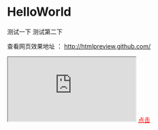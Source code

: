 # HelloWorld
测试一下
测试第二下

查看网页效果地址 ： http://htmlpreview.github.com/
<iframe src="http://htmlpreview.github.com/">阿萨德</iframe>
 <a style='color:red' href='http://htmlpreview.github.com/'>点击</a>
